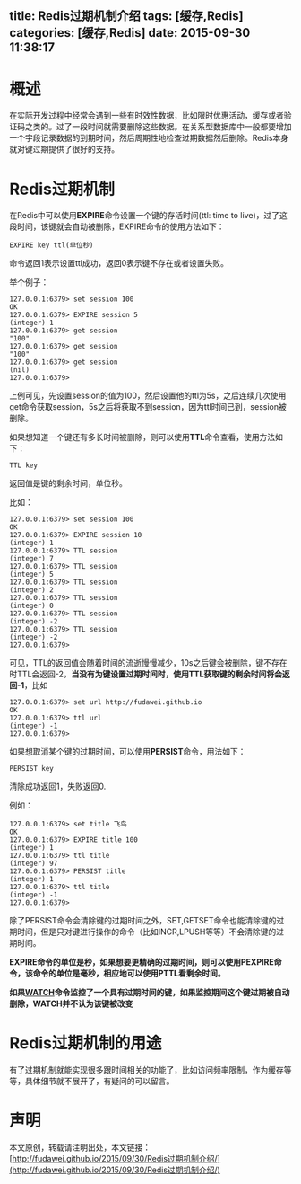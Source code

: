 title: Redis过期机制介绍
tags: [缓存,Redis]
categories: [缓存,Redis]
date: 2015-09-30 11:38:17
---

# 概述
在实际开发过程中经常会遇到一些有时效性数据，比如限时优惠活动，缓存或者验证码之类的。过了一段时间就需要删除这些数据。在关系型数据库中一般都要增加一个字段记录数据的到期时间，然后周期性地检查过期数据然后删除。Redis本身就对键过期提供了很好的支持。

<!--more-->
# Redis过期机制
在Redis中可以使用**EXPIRE**命令设置一个键的存活时间(ttl: time to live)，过了这段时间，该键就会自动被删除，EXPIRE命令的使用方法如下：

```
EXPIRE key ttl(单位秒)
```
命令返回1表示设置ttl成功，返回0表示键不存在或者设置失败。

举个例子：

```
127.0.0.1:6379> set session 100
OK
127.0.0.1:6379> EXPIRE session 5
(integer) 1
127.0.0.1:6379> get session
"100"
127.0.0.1:6379> get session
"100"
127.0.0.1:6379> get session
(nil)
127.0.0.1:6379>
```
上例可见，先设置session的值为100，然后设置他的ttl为5s，之后连续几次使用get命令获取session，5s之后将获取不到session，因为ttl时间已到，session被删除。

如果想知道一个键还有多长时间被删除，则可以使用**TTL**命令查看，使用方法如下：

```
TTL key
```
返回值是键的剩余时间，单位秒。

比如：

```
127.0.0.1:6379> set session 100
OK
127.0.0.1:6379> EXPIRE session 10
(integer) 1
127.0.0.1:6379> TTL session
(integer) 7
127.0.0.1:6379> TTL session
(integer) 5
127.0.0.1:6379> TTL session
(integer) 2
127.0.0.1:6379> TTL session
(integer) 0
127.0.0.1:6379> TTL session
(integer) -2
127.0.0.1:6379> TTL session
(integer) -2
127.0.0.1:6379>
```
可见，TTL的返回值会随着时间的流逝慢慢减少，10s之后键会被删除，键不存在时TTL会返回-2，**当没有为键设置过期时间时，使用TTL获取键的剩余时间将会返回-1**，比如

```
127.0.0.1:6379> set url http://fudawei.github.io
OK
127.0.0.1:6379> ttl url
(integer) -1
127.0.0.1:6379>
```

如果想取消某个键的过期时间，可以使用**PERSIST**命令，用法如下：

```
PERSIST key
```

清除成功返回1，失败返回0.

例如：

```
127.0.0.1:6379> set title 飞鸟
OK
127.0.0.1:6379> EXPIRE title 100
(integer) 1
127.0.0.1:6379> ttl title
(integer) 97
127.0.0.1:6379> PERSIST title
(integer) 1
127.0.0.1:6379> ttl title
(integer) -1
127.0.0.1:6379>
```
除了PERSIST命令会清除键的过期时间之外，SET,GETSET命令也能清除键的过期时间，但是只对键进行操作的命令（比如INCR,LPUSH等等）不会清除键的过期时间。

**EXPIRE命令的单位是秒，如果想要更精确的过期时间，则可以使用PEXPIRE命令，该命令的单位是毫秒，相应地可以使用PTTL看剩余时间。**

**如果[WATCH](http://fudawei.github.io/2015/09/30/Redis%E4%BA%8B%E5%8A%A1%E4%BB%8B%E7%BB%8D/)命令监控了一个具有过期时间的键，如果监控期间这个键过期被自动删除，WATCH并不认为该键被改变**

# Redis过期机制的用途
有了过期机制就能实现很多跟时间相关的功能了，比如访问频率限制，作为缓存等等，具体细节就不展开了，有疑问的可以留言。

# 声明
本文原创，转载请注明出处，本文链接：[http://fudawei.github.io/2015/09/30/Redis过期机制介绍/](http://fudawei.github.io/2015/09/30/Redis过期机制介绍/)

